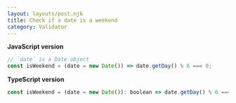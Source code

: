 ```yaml
---
layout: layouts/post.njk
title: Check if a date is a weekend
category: Validator
---
```


**JavaScript version**

```js
// `date` is a Date object
const isWeekend = (date = new Date()) => date.getDay() % 6 === 0;
```

**TypeScript version**

```js
const isWeekend = (date = new Date()): boolean => date.getDay() % 6 === 0;
```
